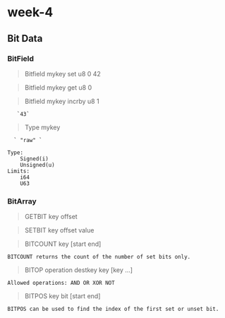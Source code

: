 # week-4

## Bit Data

### BitField

  > Bitfield mykey set u8 0 42

  > Bitfield mykey get u8 0

  > Bitfield mykey incrby u8 1

       `43`

  > Type mykey

      ` "raw" `

```
Type:
	Signed(i)
	Unsigned(u)
Limits:
	i64
	U63
```

### BitArray

>	GETBIT key offset

>	SETBIT key offset value

>	BITCOUNT key [start end]

	BITCOUNT returns the count of the number of set bits only.
	
>	BITOP operation destkey key [key …]

	Allowed operations: AND OR XOR NOT

>	BITPOS key bit [start end]

	BITPOS can be used to find the index of the first set or unset bit.
